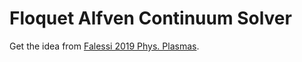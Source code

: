 # Floquet Alfven Continuum Solver

Get the idea from [Falessi 2019 Phys. Plasmas](https://doi.org/10.1063/1.5098982).
